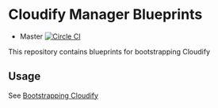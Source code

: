 # Cloudify Manager Blueprints

* Master [![Circle CI](https://circleci.com/gh/cloudify-cosmo/cloudify-manager-blueprints/tree/master.svg?&style=shield)](https://circleci.com/gh/cloudify-cosmo/cloudify-manager-blueprints/tree/master)

This repository contains blueprints for bootstrapping Cloudify

## Usage

See [Bootstrapping Cloudify](http://getcloudify.org/guide/installation-bootstrapping.html)
